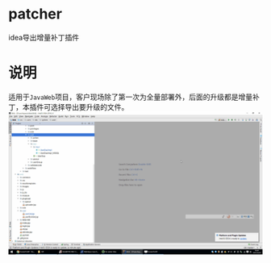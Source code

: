 # patcher
idea导出增量补丁插件

# 说明
适用于`JavaWeb`项目，客户现场除了第一次为全量部署外，后面的升级都是增量补丁，本插件可选择导出要升级的文件。
![](patcher.gif)

